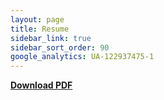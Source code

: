 ```yaml
---
layout: page
title: Resume
sidebar_link: true
sidebar_sort_order: 90
google_analytics: UA-122937475-1
---
```

 [<b>Download PDF</b>](https://drive.google.com/file/d/1nM97tee6-VlCwLNv_ZvALeReYdAurXDU/view?usp=sharing)
